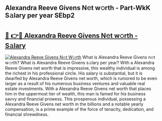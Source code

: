 ## Alexandra Reeve Givens N𝚎t w𝚘rth - Part-WkK S𝚊lary per year SEbp2

# <h2><a href="http://gc4afx.nevu.top/?p=Alexandra+Reeve+Givens">🔗 👉🔴 Alexandra Reeve Givens N𝚎t w𝚘rth - S𝚊lary</a></h2>

[![Alexandra Reeve Givens N𝚎t W𝚘rth](https://i.imgur.com/Oavwk0R.jpeg)](http://gc4afx.nevu.top/?p=Alexandra+Reeve+Givens)
What is Alexandra Reeve Givens n𝚎t w𝚘rth? What is Alexandra Reeve Givens s𝚊lary per year?
With a Alexandra Reeve Givens net worth that is impressive, this wealthy individual is among the richest in his professional circle. His salary is substantial, but it is dwarfed by Alexandra Reeve Givens net worth, which is rumored to be even larger as a result of his numerous business ventures and valuable real estate investments. With a Alexandra Reeve Givens net worth that places him in the uppermost tier of wealth, this man is famed for his business savvy and financial prowess. This prosperous individual, possessing a Alexandra Reeve Givens net worth in the billions and a notable yearly compensation, is a prime example of the force of tenacity, dedication, and financial shrewdness.
